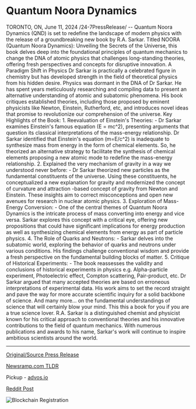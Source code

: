# Quantum Noora Dynamics

TORONTO, ON, June 11, 2024 /24-7PressRelease/ -- Quantum Noora Dynamics (QND) is set to redefine the landscape of modern physics with the release of a groundbreaking new book by R.A. Sarkar. Titled NOORA (Quantum Noora Dynamics): Unveiling the Secrets of the Universe, this book delves deep into the foundational principles of quantum mechanics to change the DNA of atomic physics that challenges long-standing theories, offering fresh perspectives and concepts for disruptive innovation.  A Paradigm Shift in Physics Dr Sarkar is practically a celebrated figure in chemistry but has developed strength in the field of theoretical physics from his hidden desire. Physics was dormant in the DNA of Dr Sarkar. He has spent years meticulously researching and compiling data to present an alternative understanding of atomic and subatomic phenomena. His book critiques established theories, including those proposed by eminent physicists like Newton, Einstein, Rutherford, etc, and introduces novel ideas that promise to revolutionize our comprehension of the universe.  Key Highlights of the Book:  1. Reevaluation of Einstein's Theories: - Dr Sarkar examines Einstein's famous equation (E = mc^2), presenting arguments that question its classical interpretations of the mass-energy relationship. Dr Sarkar identified that Einstein's equation (m=E/c^2) is inadequate to synthesize mass from energy in the form of chemical elements. So, he theorized an alternative strategy to facilitate the synthesis of chemical elements proposing a new atomic mode to redefine the mass-energy relationship.  2. Explained the very mechanism of gravity in a way we understood never before: - Dr Sarkar theorized new particles as the fundamental constituents of the universe. Using these constituents, he conceptualized a new explanation for gravity and modernized the concept of curvature and attraction -based concept of gravity from Newton and Einstein. These insights aim to correct misconceptions and open new avenues for research in nuclear atomic physics.  3. Exploration of Mass-Energy Conversion: - One of the central themes of Quantum Noora Dynamics is the intricate process of mass converting into energy and vice versa. Sarkar explores this concept with a critical eye, offering new propositions that could have significant implications for energy production as well as synthesizing chemical elements from energy as part of particle physics.  4. The Role of Quarks and Neutrons: - Sarkar delves into the subatomic world, exploring the behavior of quarks and neutrons under various conditions. His findings challenge conventional wisdom and provide a fresh perspective on the fundamental building blocks of matter.  5. Critique of Historical Experiments: - The book reassesses the validity and conclusions of historical experiments in physics e.g. Alpha-particle experiment, Photoelectric effect, Compton scattering, Pair-product, etc. Dr Sarkar argued that many accepted theories are based on erroneous interpretations of experimental data. His work aims to set the record straight and pave the way for more accurate scientific inquiry for a solid backbone of science.  And many more… on the fundamental understandings of science that will certainly blow your mind. This this a book for you if you are a true science lover.  R.A. Sarkar is a distinguished chemist and physicist known for his critical approach to conventional theories and his innovative contributions to the field of quantum mechanics. With numerous publications and awards to his name, Sarkar's work will continue to inspire ambitious scientists around the world. 

---

[Original/Source Press Release](https://www.24-7pressrelease.com/press-release/511609/quantum-noora-dynamics)
                    

[Newsramp.com TLDR](https://newsramp.com/curated-news/revolutionary-book-noora-unveiling-secrets-of-the-universe-by-r-a-sarkar/8d5b3a5604e78ebf3b23776a7c6ba623) 


Pickup - [advos.io](https://advos.io/en/quantum-noora-dynamics-releases-groundbreaking-book-by-r-a-sarkar/20244017)
 



[Reddit Post](https://www.reddit.com/r/BookNews/comments/1dd8a1s/revolutionary_book_noora_unveiling_secrets_of_the/) 



![Blockchain Registration](https://cdn.newsramp.app/24-7PressRelease/qrcode/246/11/cornlj3Z.webp)